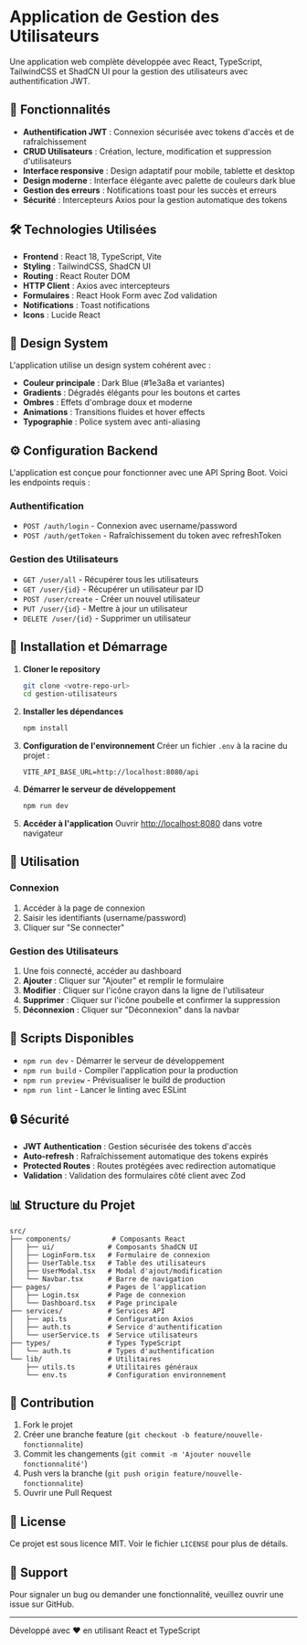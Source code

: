 # Application de Gestion des Utilisateurs

Une application web complète développée avec React, TypeScript, TailwindCSS et ShadCN UI pour la gestion des utilisateurs avec authentification JWT.

## 🚀 Fonctionnalités

- **Authentification JWT** : Connexion sécurisée avec tokens d'accès et de rafraîchissement
- **CRUD Utilisateurs** : Création, lecture, modification et suppression d'utilisateurs
- **Interface responsive** : Design adaptatif pour mobile, tablette et desktop
- **Design moderne** : Interface élégante avec palette de couleurs dark blue
- **Gestion des erreurs** : Notifications toast pour les succès et erreurs
- **Sécurité** : Intercepteurs Axios pour la gestion automatique des tokens

## 🛠️ Technologies Utilisées

- **Frontend** : React 18, TypeScript, Vite
- **Styling** : TailwindCSS, ShadCN UI
- **Routing** : React Router DOM
- **HTTP Client** : Axios avec intercepteurs
- **Formulaires** : React Hook Form avec Zod validation
- **Notifications** : Toast notifications
- **Icons** : Lucide React

## 🎨 Design System

L'application utilise un design system cohérent avec :
- **Couleur principale** : Dark Blue (#1e3a8a et variantes)
- **Gradients** : Dégradés élégants pour les boutons et cartes
- **Ombres** : Effets d'ombrage doux et moderne
- **Animations** : Transitions fluides et hover effects
- **Typographie** : Police system avec anti-aliasing

## ⚙️ Configuration Backend

L'application est conçue pour fonctionner avec une API Spring Boot. Voici les endpoints requis :

### Authentification
- `POST /auth/login` - Connexion avec username/password
- `POST /auth/getToken` - Rafraîchissement du token avec refreshToken

### Gestion des Utilisateurs
- `GET /user/all` - Récupérer tous les utilisateurs
- `GET /user/{id}` - Récupérer un utilisateur par ID
- `POST /user/create` - Créer un nouvel utilisateur
- `PUT /user/{id}` - Mettre à jour un utilisateur
- `DELETE /user/{id}` - Supprimer un utilisateur

## 🚦 Installation et Démarrage

1. **Cloner le repository**
   ```bash
   git clone <votre-repo-url>
   cd gestion-utilisateurs
   ```

2. **Installer les dépendances**
   ```bash
   npm install
   ```

3. **Configuration de l'environnement**
   Créer un fichier `.env` à la racine du projet :
   ```env
   VITE_API_BASE_URL=http://localhost:8080/api
   ```

4. **Démarrer le serveur de développement**
   ```bash
   npm run dev
   ```

5. **Accéder à l'application**
   Ouvrir [http://localhost:8080](http://localhost:8080) dans votre navigateur

## 📱 Utilisation

### Connexion
1. Accéder à la page de connexion
2. Saisir les identifiants (username/password)
3. Cliquer sur "Se connecter"

### Gestion des Utilisateurs
1. Une fois connecté, accéder au dashboard
2. **Ajouter** : Cliquer sur "Ajouter" et remplir le formulaire
3. **Modifier** : Cliquer sur l'icône crayon dans la ligne de l'utilisateur
4. **Supprimer** : Cliquer sur l'icône poubelle et confirmer la suppression
5. **Déconnexion** : Cliquer sur "Déconnexion" dans la navbar

## 🔧 Scripts Disponibles

- `npm run dev` - Démarrer le serveur de développement
- `npm run build` - Compiler l'application pour la production
- `npm run preview` - Prévisualiser le build de production
- `npm run lint` - Lancer le linting avec ESLint

## 🔒 Sécurité

- **JWT Authentication** : Gestion sécurisée des tokens d'accès
- **Auto-refresh** : Rafraîchissement automatique des tokens expirés
- **Protected Routes** : Routes protégées avec redirection automatique
- **Validation** : Validation des formulaires côté client avec Zod

## 📊 Structure du Projet

```
src/
├── components/          # Composants React
│   ├── ui/             # Composants ShadCN UI
│   ├── LoginForm.tsx   # Formulaire de connexion
│   ├── UserTable.tsx   # Table des utilisateurs
│   ├── UserModal.tsx   # Modal d'ajout/modification
│   └── Navbar.tsx      # Barre de navigation
├── pages/              # Pages de l'application
│   ├── Login.tsx       # Page de connexion
│   └── Dashboard.tsx   # Page principale
├── services/           # Services API
│   ├── api.ts          # Configuration Axios
│   ├── auth.ts         # Service d'authentification
│   └── userService.ts  # Service utilisateurs
├── types/              # Types TypeScript
│   └── auth.ts         # Types d'authentification
└── lib/                # Utilitaires
    ├── utils.ts        # Utilitaires généraux
    └── env.ts          # Configuration environnement
```

## 🤝 Contribution

1. Fork le projet
2. Créer une branche feature (`git checkout -b feature/nouvelle-fonctionnalite`)
3. Commit les changements (`git commit -m 'Ajouter nouvelle fonctionnalité'`)
4. Push vers la branche (`git push origin feature/nouvelle-fonctionnalite`)
5. Ouvrir une Pull Request

## 📝 License

Ce projet est sous licence MIT. Voir le fichier `LICENSE` pour plus de détails.

## 🐛 Support

Pour signaler un bug ou demander une fonctionnalité, veuillez ouvrir une issue sur GitHub.

---

Développé avec ❤️ en utilisant React et TypeScript